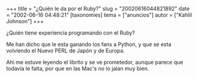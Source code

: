 +++
title = "¿Quién le da por el Ruby?"
slug = "20020616044821892"
date = "2002-06-16 04:48:21"
[taxonomies]
tema = ["anuncios"]
autor = ["Kahlil Johnson"]
+++

¿Quién tiene experiencia programando con el Ruby?

Me han dicho que le esta ganando los fans a Python, y que se esta
volviendo el Nuevo PERL de Japón y de Europa.

Ahi me estuve leyendo el librito y se ve prometedor, aunque parece que
todavía le falta, por que en las Mac's no lo jalan muy bien.

